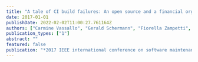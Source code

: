 ```yaml
---
title: "A tale of CI build failures: An open source and a financial organization perspective"
date: 2017-01-01
publishDate: 2022-02-02T11:00:27.761164Z
authors: ["Carmine Vassallo", "Gerald Schermann", "Fiorella Zampetti", "Daniele Romano", "Philipp Leitner", "Andy Zaidman", "Massimiliano Di Penta", "Sebastiano Panichella"]
publication_types: ["1"]
abstract: ""
featured: false
publication: "*2017 IEEE international conference on software maintenance and evolution (ICSME)*"
---
```


